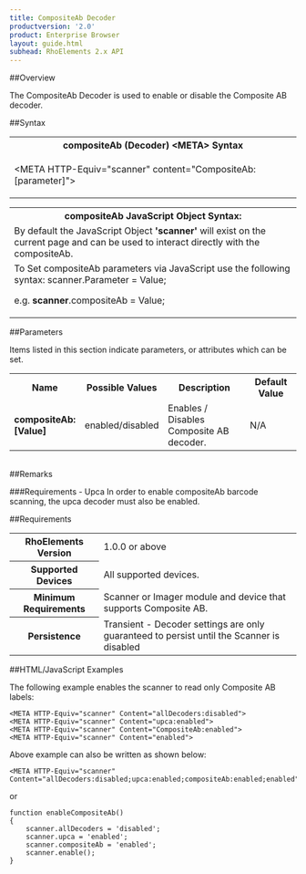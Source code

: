 ```yaml
---
title: CompositeAb Decoder
productversion: '2.0'
product: Enterprise Browser
layout: guide.html
subhead: RhoElements 2.x API
---
```


##Overview

The CompositeAb Decoder is used to enable or disable the Composite AB decoder.

##Syntax

<table class="re-table"><tr><th class="tableHeading">compositeAb (Decoder) &lt;META&gt; Syntax
</th></tr><tr><td class="clsSyntaxCells clsOddRow"><p>&lt;META HTTP-Equiv="scanner" content="CompositeAb:[parameter]"&gt;</p></td></tr></table>
<table class="re-table"><tr><th class="tableHeading">compositeAb JavaScript Object Syntax:</th></tr><tr><td class="clsSyntaxCells clsOddRow">
By default the JavaScript Object <b>'scanner'</b> will exist on the current page and can be used to interact directly with the compositeAb.
</td></tr><tr><td class="clsSyntaxCells clsEvenRow">
To Set compositeAb parameters via JavaScript use the following syntax: scanner.Parameter = Value;
<P />e.g. <b>scanner</b>.compositeAb = Value;
</td></tr></table>

##Parameters


Items listed in this section indicate parameters, or attributes which can be set.
<table class="re-table"><col width="20%" /><col width="20%" /><col width="38%" /><col width="22%" /><tr><th class="tableHeading">Name</th><th class="tableHeading">Possible Values</th><th class="tableHeading">Description</th><th class="tableHeading">Default Value</th></tr><tr><td class="clsSyntaxCells clsOddRow"><b>compositeAb:[Value]
</b></td><td class="clsSyntaxCells clsOddRow">enabled/disabled</td><td class="clsSyntaxCells clsOddRow">Enables / Disables Composite AB decoder.</td><td class="clsSyntaxCells clsOddRow">
N/A
</td></tr></table>
<table class="re-table"><col width="78%" /><col width="8%" /><col width="1%" /><col width="5%" /><col width="1%" /><col width="5%" /><col width="2%" /></table>




##Remarks


###Requirements - Upca
In order to enable compositeAb barcode scanning, the upca decoder must also be enabled.




##Requirements

<table class="re-table"><tr><th class="tableHeading">RhoElements Version</th><td class="clsSyntaxCell clsEvenRow">1.0.0 or above
</td></tr><tr><th class="tableHeading">Supported Devices</th><td class="clsSyntaxCell clsOddRow">All supported devices.</td></tr><tr><th class="tableHeading">Minimum Requirements</th><td class="clsSyntaxCell clsOddRow">Scanner or Imager module and device that supports Composite AB.</td></tr><tr><th class="tableHeading">Persistence</th><td class="clsSyntaxCell clsEvenRow">Transient - Decoder settings are only guaranteed to persist until the Scanner is disabled</td></tr></table>


##HTML/JavaScript Examples

The following example enables the scanner to read only Composite AB labels:

	<META HTTP-Equiv="scanner" Content="allDecoders:disabled">
	<META HTTP-Equiv="scanner" Content="upca:enabled">
	<META HTTP-Equiv="scanner" Content="CompositeAb:enabled">
	<META HTTP-Equiv="scanner" Content="enabled">
	
Above example can also be written as shown below:

	<META HTTP-Equiv="scanner" Content="allDecoders:disabled;upca:enabled;compositeAb:enabled;enabled">
	
or

	function enableCompositeAb()
	{
		scanner.allDecoders = 'disabled';
		scanner.upca = 'enabled';
		scanner.compositeAb = 'enabled';
		scanner.enable();
	}
	





